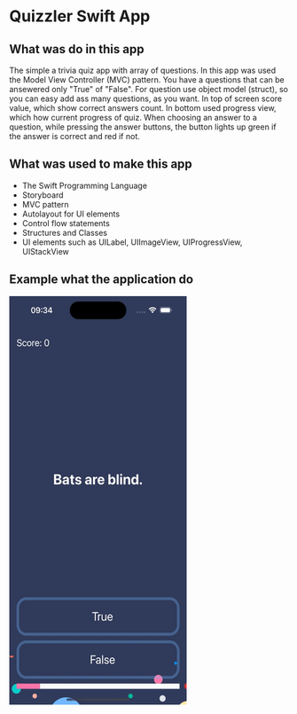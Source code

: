 #  Quizzler Swift App

## What was do in this app

The simple a trivia quiz app with array of questions. In this app was used the Model View Controller (MVC) pattern. You have a questions that can be ansewered only "True" of "False". For question use object model (struct), so you can easy add ass many questions, as you want. In top of screen score value, which show correct answers count. In bottom used progress view, which how current progress of quiz. When choosing an answer to a question, while pressing the answer buttons, the button lights up green if the answer is correct and red if not. 

## What was used to make this app

* The Swift Programming Language
* Storyboard
* MVC pattern
* Autolayout for UI elements
* Control flow statements
* Structures and Classes
* UI elements such as UILabel, UIImageView, UIProgressView, UIStackView

## Example what the application do

![Quizzler app example of work.](Documentation/quizzler_screenrecord.gif)

